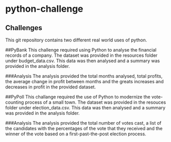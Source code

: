 # python-challenge

## Challenges
This git repository contains two different real world uses of python.

##PyBank
This challenge required using Python to analyse the financial records of a company. 
The dataset was provided in the resources folder under budget_data.csv. This data was then analysed and a summary was provided in the analysis folder.

###Analysis
The analysis provided the total months analysed, total profits, the average change in profit between months and the greats increases and decreases in profit in the provided dataset.

##PyPoll
This challange required the use of Python to modernize the vote-counting process of a small town. 
The dataset was provided in the resouces folder under election_data.csv. This data was then analysed and a summary was provided in the analysis folder. 

###Analysis
The analysis provided the total number of votes cast, a list of the candidates with the percentages of the vote that they received and the winner of the vote based on a first-past-the-post election process.
